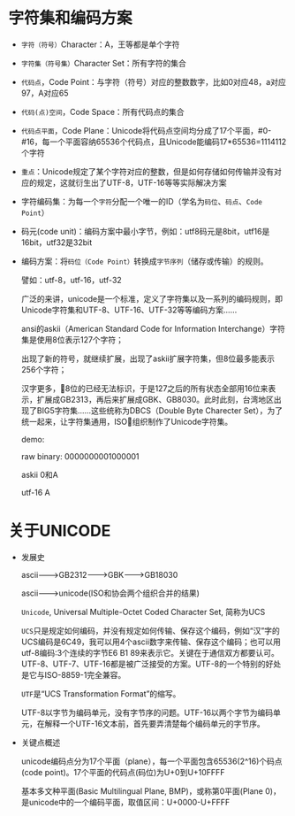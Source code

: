 # 字符集和编码方案

* `字符（符号）`Character：A，王等都是单个字符

* `字符集（符号集）`Character Set：所有字符的集合

* `代码点`，Code Point：与字符（符号）对应的整数数字，比如0对应48，a对应97，A对应65

* `代码(点)空间`，Code Space：所有代码点的集合

* `代码点平面`，Code Plane：Unicode将代码点空间均分成了17个平面，#0-#16，每一个平面容纳65536个代码点，且Unicode能编码17*65536=1114112个字符

* `重点`：Unicode规定了某个字符对应的整数，但是如何存储如何传输并没有对应的规定，这就衍生出了UTF-8，UTF-16等等实际解决方案

* 字符编码集：为每一个`字符`分配一个唯一的ID（学名为`码位`、`码点`、`Code Point`）

* 码元(code unit)：编码方案中最小字节，例如：utf8码元是8bit，utf16是16bit，utf32是32bit
    
* 编码方案：将`码位（Code Point）`转换成`字节序列`（储存或传输）的规则。

	譬如：utf-8，utf-16，utf-32

	广泛的来讲，unicode是一个标准，定义了字符集以及一系列的编码规则，即Unicode字符集和UTF-8、UTF-16、UTF-32等等编码方案……

	ansi的askii（American Standard Code for Information Interchange）字符集是使用8位表示127个字符；
	
	出现了新的符号，就继续扩展，出现了askii扩展字符集，但8位最多能表示256个字符；

	汉字更多，8位的已经无法标识，于是127之后的所有状态全部用16位来表示，扩展成GB2313，再后来扩展成GBK、GB8030。此时此刻，台湾地区出现了BIG5字符集……这些统称为DBCS（Double Byte Charecter Set），为了统一起来，让字符集通用，ISO组织制作了Unicode字符集。

	demo:

	raw binary: 0000000001000001

	askii   0和A
	
	utf-16   A

# 关于UNICODE

* 发展史

    ascii--->GB2312--->GBK--->GB18030

    ascii--->unicode(ISO和协会两个组织合并的结果)

    `Unicode`, Universal Multiple-Octet Coded Character Set, 简称为UCS

    `UCS`只是规定如何编码，并没有规定如何传输、保存这个编码，例如“汉”字的UCS编码是6C49，我可以用4个ascii数字来传输、保存这个编码；也可以用utf-8编码:3个连续的字节E6 B1 89来表示它。关键在于通信双方都要认可。UTF-8、UTF-7、UTF-16都是被广泛接受的方案。UTF-8的一个特别的好处是它与ISO-8859-1完全兼容。
    
    `UTF`是“UCS Transformation Format”的缩写。

    UTF-8以字节为编码单元，没有字节序的问题。UTF-16以两个字节为编码单元，在解释一个UTF-16文本前，首先要弄清楚每个编码单元的字节序。

* 关键点概述

    unicode编码点分为17个平面（plane），每一个平面包含65536(2^16)个码点(code point)。17个平面的代码点(码位)为U+0到U+10FFFF

    基本多文种平面(Basic Multilingual Plane, BMP)，或称第0平面(Plane 0)，是unicode中的一个编码平面，取值区间：U+0000-U+FFFF